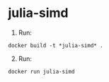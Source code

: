 # julia-simd

1. Run:
```
docker build -t *julia-simd* .
```

2. Run:
```
docker run julia-simd
```
